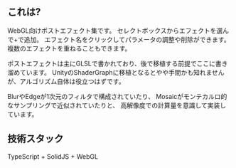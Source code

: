 ## これは?
WebGL向けポストエフェクト集です。
セレクトボックスからエフェクトを選んで+で追加。
エフェクト名をクリックしてパラメータの調整や削除ができます。
複数のエフェクトを重ねることもできます。

ポストエフェクトは主にGLSLで書かれており、後で移植する前提でここに書き溜めています。
UnityのShaderGraphに移植となるとやや手間かも知れませんが、アルゴリズム自体は役立つはずです。

BlurやEdgeが1次元のフィルタで構成されていたり、
Mosaicがモンテカルロ的なサンプリングで近似されていたりと、
高解像度での計算量を意識して実装しています。

## 技術スタック
TypeScript + SolidJS + WebGL
